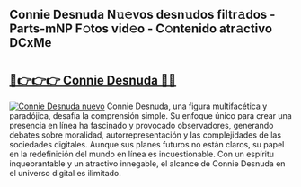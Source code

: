 ## Connie Desnuda N𝚞𝚎vos desn𝚞dos filtr𝚊dos - Parts-mNP F𝚘tos vid𝚎o - C𝚘ntenido atr𝚊ctivo DCxMe

# <h2><a href="http://mb5uk4j.tromn.icu/?c=Connie+Desnuda">🔗👉👉👉 Connie Desnuda 🔗🔗</a></h2>

[![Connie Desnuda nuevo](https://i.imgur.com/pEAQMta.gif)](http://mb5uk4j.tromn.icu/?c=Connie+Desnuda)
Connie Desnuda, una figura multifacética y paradójica, desafía la comprensión simple. Su enfoque único para crear una presencia en línea ha fascinado y provocado observadores, generando debates sobre moralidad, autorrepresentación y las complejidades de las sociedades digitales. Aunque sus planes futuros no están claros, su papel en la redefinición del mundo en línea es incuestionable. Con un espíritu inquebrantable y un atractivo innegable, el alcance de Connie Desnuda en el universo digital es ilimitado.
